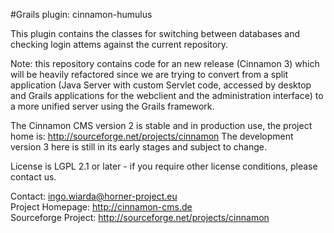 #Grails plugin: cinnamon-humulus

This plugin contains the classes for switching between databases and checking login attems against the current repository.

Note: this repository contains code for an new release (Cinnamon 3) which will be heavily refactored since we are
trying to convert from a split application (Java Server with custom Servlet code, accessed by desktop and Grails
applications for the webclient and the administration interface) to a more unified server using the Grails framework.

The Cinnamon CMS version 2 is stable and in production use, the project home is: http://sourceforge.net/projects/cinnamon
The development version 3 here is still in its early stages and subject to change.

License is LGPL 2.1 or later - if you require other license conditions, please contact us.


Contact: ingo.wiarda@horner-project.eu  
Project Homepage: http://cinnamon-cms.de  
Sourceforge Project: http://sourceforge.net/projects/cinnamon  
